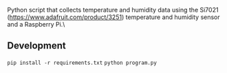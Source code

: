 Python script that collects temperature and humidity data using the Si7021 (https://www.adafruit.com/product/3251) temperature and humidity sensor and a Raspberry Pi.\

## Development
`pip install -r requirements.txt`
`python program.py`
